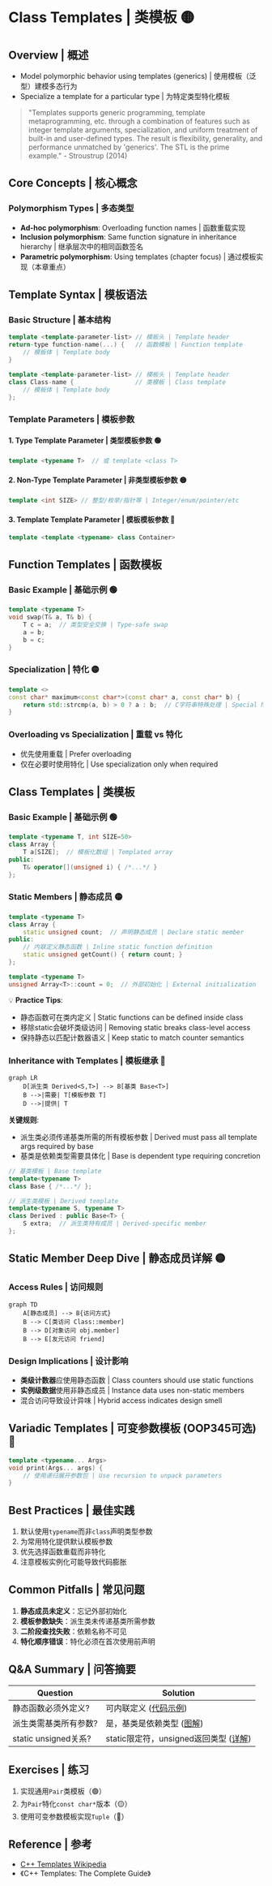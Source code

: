 # Class Templates | 类模板 🟡

## Overview | 概述
- Model polymorphic behavior using templates (generics) | 使用模板（泛型）建模多态行为
- Specialize a template for a particular type | 为特定类型特化模板

> "Templates supports generic programming, template metaprogramming, etc. through a combination of features such as integer template arguments, specialization, and uniform treatment of built-in and user-defined types. The result is flexibility, generality, and performance unmatched by 'generics'. The STL is the prime example." - Stroustrup (2014)

## Core Concepts | 核心概念
### Polymorphism Types | 多态类型
- **Ad-hoc polymorphism**: Overloading function names | 函数重载实现
- **Inclusion polymorphism**: Same function signature in inheritance hierarchy | 继承层次中的相同函数签名  
- **Parametric polymorphism**: Using templates (chapter focus) | 通过模板实现（本章重点）

## Template Syntax | 模板语法
### Basic Structure | 基本结构
```cpp
template <template-parameter-list> // 模板头 | Template header
return-type function-name(...) {   // 函数模板 | Function template
    // 模板体 | Template body
}

template <template-parameter-list> // 模板头 | Template header
class Class-name {                 // 类模板 | Class template
    // 模板体 | Template body
};
```

### Template Parameters | 模板参数
#### 1. Type Template Parameter | 类型模板参数 🟢
```cpp
template <typename T>  // 或 template <class T>
```

#### 2. Non-Type Template Parameter | 非类型模板参数 🟡
```cpp
template <int SIZE> // 整型/枚举/指针等 | Integer/enum/pointer/etc
```

#### 3. Template Template Parameter | 模板模板参数 🔴
```cpp
template <template <typename> class Container>
```

## Function Templates | 函数模板
### Basic Example | 基础示例 🟢
```cpp
template <typename T>
void swap(T& a, T& b) {
    T c = a;  // 类型安全交换 | Type-safe swap
    a = b;
    b = c;
}
```

### Specialization | 特化 🟡
```cpp
template <>
const char* maximum<const char*>(const char* a, const char* b) {
    return std::strcmp(a, b) > 0 ? a : b;  // C字符串特殊处理 | Special handling for C-strings
}
```

### Overloading vs Specialization | 重载 vs 特化
- 优先使用重载 | Prefer overloading
- 仅在必要时使用特化 | Use specialization only when required

## Class Templates | 类模板
### Basic Example | 基础示例 🟢
```cpp
template <typename T, int SIZE=50>
class Array {
    T a[SIZE];  // 模板化数组 | Templated array
public:
    T& operator[](unsigned i) { /*...*/ }
};
```

### Static Members | 静态成员 🟡
```cpp
template <typename T>
class Array {
    static unsigned count;  // 声明静态成员 | Declare static member
public:
    // 内联定义静态函数 | Inline static function definition
    static unsigned getCount() { return count; } 
};

template <typename T>
unsigned Array<T>::count = 0;  // 外部初始化 | External initialization
```

💡 **Practice Tips**:
- 静态函数可在类内定义 | Static functions can be defined inside class
- 移除static会破坏类级访问 | Removing static breaks class-level access
- 保持静态以匹配计数器语义 | Keep static to match counter semantics

### Inheritance with Templates | 模板继承 🔴
```mermaid
graph LR
    D[派生类 Derived<S,T>] --> B[基类 Base<T>]
    B -->|需要| T[模板参数 T]
    D -->|提供| T
```

**关键规则**:
- 派生类必须传递基类所需的所有模板参数 | Derived must pass all template args required by base
- 基类是依赖类型需要具体化 | Base is dependent type requiring concretion

```cpp
// 基类模板 | Base template
template<typename T>
class Base { /*...*/ };

// 派生类模板 | Derived template
template<typename S, typename T>
class Derived : public Base<T> { 
    S extra;  // 派生类特有成员 | Derived-specific member
};
```

## Static Member Deep Dive | 静态成员详解 🟡
### Access Rules | 访问规则
```mermaid
graph TD
    A[静态成员] --> B{访问方式}
    B --> C[类访问 Class::member]
    B --> D[对象访问 obj.member]
    B --> E[友元访问 friend]
```

### Design Implications | 设计影响
- **类级计数器**应使用静态函数 | Class counters should use static functions
- **实例级数据**使用非静态成员 | Instance data uses non-static members
- 混合访问导致设计异味 | Hybrid access indicates design smell

## Variadic Templates | 可变参数模板 (OOP345可选) 🔴
```cpp
template <typename... Args>
void print(Args... args) {
    // 使用递归展开参数包 | Use recursion to unpack parameters
}
```

## Best Practices | 最佳实践
1. 默认使用`typename`而非`class`声明类型参数
2. 为常用特化提供默认模板参数
3. 优先选择函数重载而非特化
4. 注意模板实例化可能导致代码膨胀

## Common Pitfalls | 常见问题
1. **静态成员未定义**：忘记外部初始化
2. **模板参数缺失**：派生类未传递基类所需参数
3. **二阶段查找失败**：依赖名称不可见
4. **特化顺序错误**：特化必须在首次使用前声明

## Q&A Summary | 问答摘要
| Question | Solution |
|----------|----------|
| 静态函数必须外定义? | 可内联定义 ([代码示例](#static-members)) |
| 派生类需基类所有参数? | 是，基类是依赖类型 ([图解](#inheritance-with-templates)) |
| static unsigned关系? | static限定符，unsigned返回类型 ([详解](#keyword-analysis)) |

## Exercises | 练习
1. 实现通用`Pair`类模板（🟢）
2. 为`Pair`特化`const char*`版本（🟡）
3. 使用可变参数模板实现`Tuple`（🔴）

## Reference | 参考
- [C++ Templates Wikipedia](https://en.wikipedia.org/wiki/Template_(C%2B%2B))
- 《C++ Templates: The Complete Guide》
